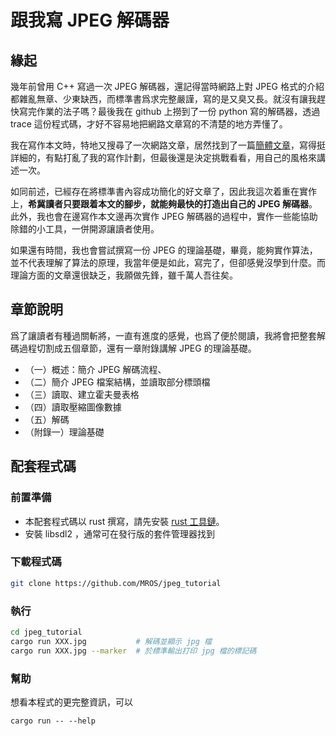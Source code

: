 # 跟我寫 JPEG 解碼器

## 緣起
幾年前曾用 C++ 寫過一次 JPEG 解碼器，還記得當時網路上對 JPEG 格式的介紹都雜亂無章、少東缺西，而標準書爲求完整嚴謹，寫的是又臭又長。就沒有讓我趕快寫完作業的法子嗎？最後我在 github 上撈到了一份 python 寫的解碼器，透過 trace 這份程式碼，才好不容易地把網路文章寫的不清楚的地方弄懂了。

我在寫作本文時，特地又搜尋了一次網路文章，居然找到了一篇[簡體文章](https://www.jianshu.com/p/c4ab7f92d0e1)，寫得挺詳細的，有點打亂了我的寫作計劃，但最後還是決定挑戰看看，用自己的風格來講述一次。

如同前述，已經存在將標準書內容成功簡化的好文章了，因此我這次着重在實作上，**希冀讀者只要跟着本文的腳步，就能夠最快的打造出自己的 JPEG 解碼器**。此外，我也會在邊寫作本文邊再次實作 JPEG 解碼器的過程中，實作一些能協助除錯的小工具，一併開源讓讀者使用。

如果還有時間，我也會嘗試撰寫一份 JPEG 的理論基礎，畢竟，能夠實作算法，並不代表理解了算法的原理，我當年便是如此，寫完了，但卻感覺沒學到什麼。而理論方面的文章還很缺乏，我願做先鋒，雖千萬人吾往矣。

## 章節說明

爲了讓讀者有種過關斬將，一直有進度的感覺，也爲了便於閱讀，我將會把整套解碼過程切割成五個章節，還有一章附錄講解 JPEG 的理論基礎。

- （一）概述：簡介 JPEG 解碼流程、
- （二）簡介 JPEG 檔案結構，並讀取部分標頭檔
- （三）讀取、建立霍夫曼表格
- （四）讀取壓縮圖像數據
- （五）解碼
- （附錄一）理論基礎

## 配套程式碼

### 前置準備

- 本配套程式碼以 rust 撰寫，請先安裝 [rust 工具鏈](https://www.rust-lang.org/tools/install)。
- 安裝 libsdl2 ，通常可在發行版的套件管理器找到

### 下載程式碼
``` sh
git clone https://github.com/MROS/jpeg_tutorial
```

### 執行
``` sh
cd jpeg_tutorial
cargo run XXX.jpg           # 解碼並顯示 jpg 檔
cargo run XXX.jpg --marker  # 於標準輸出打印 jpg 檔的標記碼
```

### 幫助

想看本程式的更完整資訊，可以
```
cargo run -- --help
```
